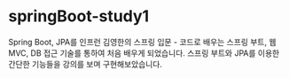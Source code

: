 # springBoot-study1
Spring Boot, JPA를 인프런 김영한의 스프링 입문 - 코드로 배우는 스프링 부트, 웹 MVC, DB 접근 기술를 통하여 처음 배우게 되었습니다.
스프링 부트와 JPA를 이용한 간단한 기능들을 강의를 보며 구현해보았습니다.

